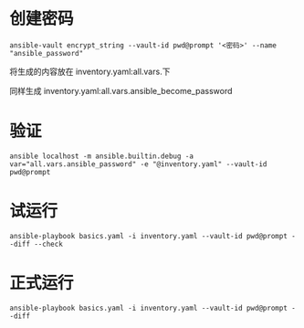 # 创建密码

``` shell
ansible-vault encrypt_string --vault-id pwd@prompt '<密码>' --name "ansible_password"
```

将生成的内容放在 inventory.yaml:all.vars.下

同样生成 inventory.yaml:all.vars.ansible_become_password

# 验证

``` shell
ansible localhost -m ansible.builtin.debug -a var="all.vars.ansible_password" -e "@inventory.yaml" --vault-id pwd@prompt
```

# 试运行

``` shell
ansible-playbook basics.yaml -i inventory.yaml --vault-id pwd@prompt --diff --check
```

# 正式运行

``` shell
ansible-playbook basics.yaml -i inventory.yaml --vault-id pwd@prompt --diff
```
